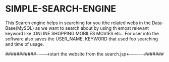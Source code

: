 # SIMPLE-SEARCH-ENGINE
This Search engine helps in searching for you tthe related webs in the Data-Base(MySQL) as we want to search about by using th emost relevant keyword like :ONLINE SHOPPING
                             MOBILES
                             MOVIES  etc..
For user info the software also saves the USER_NAME, KEYWORD that used foo searching and time of usage.

###########---->start the website from the search.jsp<------#######
